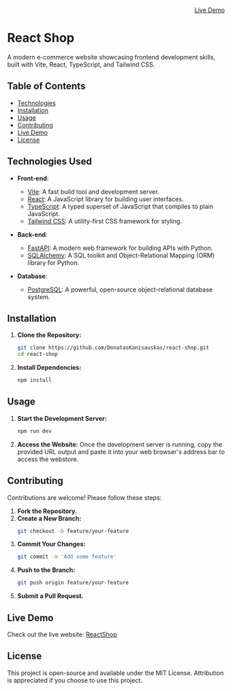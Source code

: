 <p align="right"><a href="https://dower.lt/products/">Live Demo</a></p>

# React Shop

A modern e-commerce website showcasing frontend development skills, built with Vite, React, TypeScript, and Tailwind CSS.

## Table of Contents

- [Technologies](#technologies-used)
- [Installation](#installation)
- [Usage](#usage)
- [Contributing](#contributing)
- [Live Demo](#live-demo)
- [License](#license)

## Technologies Used

- **Front-end**:

  - [Vite](https://vitejs.dev/): A fast build tool and development server.
  - [React](https://reactjs.org/): A JavaScript library for building user interfaces.
  - [TypeScript](https://www.typescriptlang.org/): A typed superset of JavaScript that compiles to plain JavaScript.
  - [Tailwind CSS](https://tailwindcss.com/): A utility-first CSS framework for styling.

- **Back-end**:

  - [FastAPI](https://fastapi.tiangolo.com/): A modern web framework for building APIs with Python.
  - [SQLAlchemy](https://www.sqlalchemy.org/): A SQL toolkit and Object-Relational Mapping (ORM) library for Python.

- **Database**:
  - [PostgreSQL](https://www.postgresql.org/): A powerful, open-source object-relational database system.

## Installation

1. **Clone the Repository:**

   ```bash
   git clone https://github.com/DonatasKanisauskas/react-shop.git
   cd react-shop
   ```

2. **Install Dependencies:**
   ```bash
   npm install
   ```

## Usage

1. **Start the Development Server:**

   ```bash
   npm run dev
   ```

2. **Access the Website:**
   Once the development server is running, copy the provided URL output and paste it into your web browser's address bar to access the webstore.

## Contributing

Contributions are welcome! Please follow these steps:

1. **Fork the Repository.**
2. **Create a New Branch:**
   ```bash
   git checkout -b feature/your-feature
   ```
3. **Commit Your Changes:**
   ```bash
   git commit -m 'Add some feature'
   ```
4. **Push to the Branch:**
   ```bash
   git push origin feature/your-feature
   ```
5. **Submit a Pull Request.**

## Live Demo

Check out the live website: [ReactShop](https://dower.lt/products/)

## License

This project is open-source and available under the MIT License. Attribution is appreciated if you choose to use this project.
